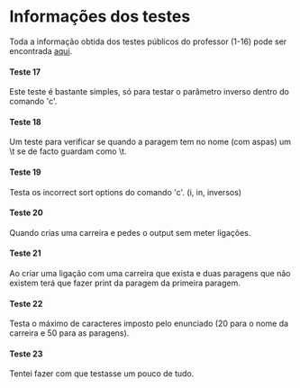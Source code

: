 # **Informações dos testes**

Toda a informação obtida dos testes públicos do professor (1-16) pode ser encontrada [aqui](https://docs.google.com/spreadsheets/d/1IHj5poKajqlI98qZkALc5FPWBzsoSSHEafSRZ5gB1kk/edit?pli=1#gid=0 "Informações fornecidas por alunos").

#### Teste 17

Este teste é bastante simples, só para testar o parâmetro inverso dentro do comando 'c'.

#### Teste 18

Um teste para verificar se quando a paragem tem no nome (com aspas) um \t se de facto guardam como \t.

#### Teste 19

Testa os incorrect sort options do comando 'c'. (i, in, inversos)

#### Teste 20

Quando crias uma carreira e pedes o output sem meter ligações.

#### Teste 21

Ao criar uma ligação com uma carreira que exista e duas paragens que não existem terá que fazer print da paragem da primeira paragem.

#### Teste 22

Testa o máximo de caracteres imposto pelo enunciado (20 para o nome da carreira e 50 para as paragens).

#### Teste 23

Tentei fazer com que testasse um pouco de tudo.
